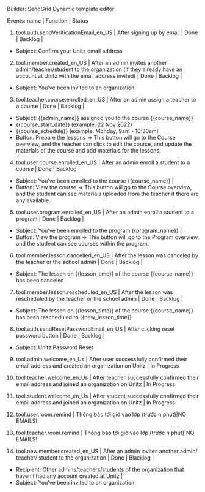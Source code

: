 Builder: SendGrid Dynamic template editor

Events: name | Function | Status
1. tool.auth.sendVerificationEmail_en_US | After signing up by email | Done | Backlog |
- Subject: Confirm your Unitz email address

2. tool.member.created_en_US | After an admin invites another admin/teacher/student to the organization  (if they already have an account at Unitz with the email address invited) | Done | Backlog |
- Subject: You’ve been invited to an organization

3. tool.teacher.course.enrolled_en_US | After an admin assign a teacher to a course | Done | Backlog | 
- Subject: {{admin_name}} assigned you to the course {{course_name}} 
- {{course_start_date}} (example: 22 Nov 2022)
- {{course_schedule}} (example: Monday, 9am - 10:30am)
- Button: Prepare the lessons => This button will go to the Course overview, and the teacher can click to edit the course, and update the materials of the course and add materials for the lessons.

4. tool.user.course.enrolled_en_US | After an admin enroll a student to a course | Done | Backlog | 
- Subject: You’ve been enrolled to the course {{course_name}} |
- Button: View the course => This button will go to the Course overview, and the student can see materials uploaded from the teacher if there are any available.

5. tool.user.program.enrolled_en_US | After an admin enroll a student to a program | Done | Backlog |
- Subject: You’ve been enrolled to the program {{program_name}} |
- Button: View the program => This button will go to the Program overview, and the student can see courses within the program.

6. tool.member.lesson.cancelled_en_US | After the lesson was canceled by the teacher or the school admin | Done | Backlog |
- Subject: The lesson on {{lesson_time}} of the course {{course_name}} has been canceled

7. tool.member.lesson.rescheduled_en_US | After the lesson was rescheduled by the teacher or the school admin | Done | Backlog | 
- Subject: The lesson on {{lesson_time}} of the course {{course_name}} has been rescheduled to {{new_lesson_time}}
  
8. tool.auth.sendResetPasswordEmail_en_US | After clicking reset password button | Done | Backlog | 
- Subject: Unitz Password Reset 

9. tool.admin.welcome_en_Us | After user successfully confirmed their email address and created an organization on Unitz | In Progress

10. tool.teacher.welcome_en_Us | After teacher successfully confirmed their email address and joined an organization on Unitz | In Progress

11. tool.student.welcome_en_Us | After student successfully confirmed their email address and joined an organization on Unitz | In Progress

12. tool.user.room.remind | Thông báo tới giờ vào lớp (trước n phút)|NO EMAILS!

13. tool.teacher.room.remind | Thông báo tới giờ vào lớp (trước n phút)|NO EMAILS!

24. tool.new.member.created_en_US | After an admin invites another admin/ teacher/ student to the organization | Done | Blacklog | 
- Recipient: Other admins/teachers/students of the organization that haven’t had any account created at Unitz |
- Subject: You’ve been invited to an organization


